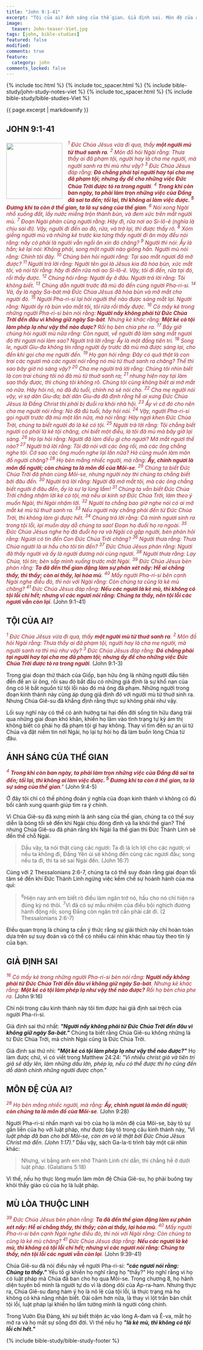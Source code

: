 ```yaml
---
title: "John 9:1-41"
excerpt: "Tội của ai? Ánh sáng của thế gian. Giả định sai. Môn đệ của ai? Giả định sai. Mù lòa thuộc linh."
image:
  teaser: John-teaser-Viet.jpg
tags: [john, bible-studies]
featured: false
modified:
comments: true
feature:
  category: john
comments_locked: false
---
```


{% include toc.html %}
{% include toc_spacer.html %}
{% include bible-study/john-study-notes-viet %}
{% include toc_spacer.html %}
{% include bible-study/bible-studies-Viet %}

{{ page.excerpt | markdownify }}

## JOHN 9:1-41

<div>
<p>
<img alt src="http://vacsf.org/assets/images/John-teaser.jpg" style="border: 0px none; margin: 7px 15px 0px 0px; max-width: 100%; height: 148px; padding: 0px; float: left;">
    <span style="color: rgb(159, 29, 33);"><i>    <sup>1</sup> Ðức Chúa Jêsus vừa đi qua, thấy <strong>một người mù từ thuở sanh ra</strong>.  <sup>2</sup> Môn đồ hỏi Ngài rằng: Thưa thầy ai đã phạm tội, người hay là cha mẹ người, mà người sanh ra thì mù như vậy?  <sup>3</sup> Ðức Chúa Jêsus đáp rằng: <strong>Ðó chẳng phải tại người hay tại cha mẹ đã phạm tội; nhưng ấy để cho những việc Ðức Chúa Trời được tỏ ra trong người</strong>.  <sup>4</sup> <strong>Trong khi còn ban ngày, ta phải làm trọn những việc của Ðấng đã sai ta đến; tối lại, thì không ai làm việc được.  <sup>5</sup> Ðương khi ta còn ở thế gian, ta là sự sáng của thế gian</strong>.  <sup>6</sup> Nói xong Ngài nhổ xuống đất, lấy nước miếng trộn thành bùn, và đem xức trên mắt người mù.  <sup>7</sup> Ðoạn Ngài phán cùng người rằng: Hãy đi, rửa nơi ao Si-lô-ê (nghĩa là chịu sai đi). Vậy, người đi đến ao đó, rửa, và trở lại, thì được thấy rõ.  <sup>8</sup> Xóm giềng người mù và những kẻ trước kia từng thấy người đi ăn mày đều nói rằng: nầy có phải là người vẫn ngồi ăn xin đó chăng?  <sup>9</sup> Người thì nói: Ấy là hắn; kẻ lại nói: Không phải, song một người nào giống hắn. Người mù nói rằng: Chính tôi đây.  <sup>10</sup> Chúng bèn hỏi người rằng: Tại sao mắt ngươi đã mở được?  <sup>11</sup> Người trả lời rằng: Người tên gọi là Jêsus kia đã hóa bùn, xức mắt tôi, và nói tôi rằng: hãy đi đến rửa nơi ao Si-lô-ê. Vậy, tôi đi đến, rửa tại đó, rồi thấy được.  <sup>12</sup> Chúng hỏi rằng: Người ấy ở đâu. Người trả lời rằng: Tôi không biết.  <sup>13</sup> Chúng dẫn người trước đã mù đó đến cùng người Pha-ri-si.  <sup>14</sup> Vả, ấy là ngày Sa-bát mà Ðức Chúa Jêsus đã hòa bùn và mở mắt cho người đó.  <sup>15</sup> Người Pha-ri-si lại hỏi người thế nào được sáng mắt lại. Người rằng: Người ấy rà bùn vào mắt tôi, tôi rửa rồi thấy được.  <sup>16</sup> Có mấy kẻ trong những người Pha-ri-si bèn nói rằng: <strong>Người nầy không phải từ Ðức Chúa Trời đến đâu vì không giữ ngày Sa-bát</strong>. Nhưng kẻ khác rằng: <strong>Một kẻ có tội làm phép lạ như vậy thể nào được?</strong> Rồi họ bèn chia phe ra.  <sup>17</sup> Bấy giờ chúng hỏi người mù nữa rằng: Còn ngươi, về người đã làm sáng mắt ngươi đó thì ngươi nói làm sao? Người trả lời rằng: Ấy là một đấng tiên tri.  <sup>18</sup> Song le, người Giu-đa không tin rằng người ấy trước đã mù mà được sáng lại, cho đến khi gọi cha mẹ người đến.  <sup>19</sup> Họ gạn hỏi rằng: Ðây có quả thật là con trai các ngươi mà các ngươi nói rằng nó mù từ thuở sanh ra chăng? Thế thì sao bây giờ nó sáng vậy?  <sup>20</sup> Cha mẹ người trả lời rằng: Chúng tôi nhìn biết là con trai chúng tôi nó đã mù từ thuở sanh ra;  <sup>21</sup> nhưng hiện nay tại làm sao thấy được, thì chúng tôi không rõ. Chúng tôi cùng không biết ai mở mắt nó nữa. Hãy hỏi nó, nó đã đủ tuổi, chính nó sẽ nói cho.  <sup>22</sup> Cha mẹ người nói vậy, vì sợ dân Giu-đa; bởi dân Giu-đa đã định rằng hễ ai xưng Ðức Chúa Jêsus là Ðấng Christ thì phải bị đuổi ra khỏi nhà hội.  <sup>23</sup> Ấy vì cớ đó cho nên cha mẹ người nói rằng: Nó đã đủ tuổi, hãy hỏi nói.  <sup>24</sup> Vậy, người Pha-ri-si gọi người trước đã mù một lần nữa, mà nói rằng: Hãy ngợi khen Ðức Chúa Trời, chúng ta biết người đó là kẻ có tội.  <sup>25</sup> Người trả lời rằng: Tôi chẳng biết người có phải là kẻ tội chăng, chỉ biết một điều, là tôi đã mù mà bây giờ lại sáng.  <sup>26</sup> Họ lại hỏi rằng: Người đã làm điều gì cho ngươi? Mở mắt ngươi thế nào?  <sup>27</sup> Người trả lời rằng: Tôi đã nói với các ông rồi, mà các ông chẳng nghe tôi. Cớ sao các ông muốn nghe lại lần nữa? Há cũng muốn làm môn đồ người chăng?  <sup>28</sup> Họ bèn mắng nhiếc người, mà rằng: <strong>Ấy, chính ngươi là môn đồ người; còn chúng ta là môn đồ của Môi-se</strong>.  <sup>29</sup> Chúng ta biết Ðức Chúa Trời đã phán cùng Môi-se, nhưng người này thì chúng ta chẳng biết bởi đâu đến.  <sup>30</sup> Người trả lời rằng: Người đã mở mắt tôi, mà các ông chẳng biết người ở đâu đến, ấy là sự lạ lùng lắm!  <sup>31</sup> Chúng ta vẫn biết Ðức Chúa Trời chẳng nhậm lời kẻ có tội, mà nếu ai kính sợ Ðức Chúa Trời, làm theo ý muốn Ngài, thì Ngài nhậm lời.  <sup>32</sup> Người ta chẳng bao giờ nghe nói có ai mở mắt kẻ mù từ thuở sanh ra.  <sup>33</sup> Nếu người này chẳng phải đến từ Ðức Chúa Trời, thì không làm gì được hết.  <sup>34</sup> Chúng trả lời rằng: Cả mình ngươi sinh ra trong tội lỗi, lại muốn dạy dỗ chúng ta sao! Ðoạn họ đuổi họ ra ngoài.  <sup>35</sup> Ðức Chúa Jêsus nghe họ đã đuổi họ ra và Ngài có gặp người, bèn phán hỏi rằng: Ngươi có tin đến Con Ðức Chúa Trời chăng?  <sup>36</sup> Người thưa rằng: Thưa Chúa người là ai hầu cho tôi tin đến?  <sup>37</sup> Ðức Chúa Jêsus phán rằng: Ngươi đã thấy người và ấy là người đương nói cùng ngươi.  <sup>38</sup> Người thưa rằng: Lạy Chúa, tôi tin; bèn sấp mình xuống trước mặt Ngài.  <sup>39</sup> Ðức Chúa Jêsus bèn phán rằng: <strong>Ta đã đến thế gian đặng làm sự phán xét nầy: Hễ ai chẳng thấy, thì thấy; còn ai thấy, lại hóa mù</strong>.  <sup>40</sup> Mấy người Pha-ri-si bên cạnh Ngài nghe điều đó, thì nói với Ngài rằng: Còn chúng ta cũng là kẻ mù chăng?  <sup>41</sup> Ðức Chúa Jêsus đáp rằng: <strong>Nếu các ngươi là kẻ mù, thì không có tội lỗi chi hết; nhưng vì các ngươi nói rằng: Chúng ta thấy, nên tội lỗi các ngươi vẫn còn lại</strong>.</i></span> (John 9:1-41)</p>
</div>


## TỘI CỦA AI?

<span style="color: rgb(159, 29, 33);">
<i><sup>1</sup> Ðức Chúa Jêsus vừa đi qua, thấy <strong>một người mù từ thuở sanh ra</strong>.  <sup>2</sup> Môn đồ hỏi Ngài rằng: Thưa thầy ai đã phạm tội, người hay là cha mẹ người, mà người sanh ra thì mù như vậy?  <sup>3</sup> Ðức Chúa Jêsus đáp rằng: <strong>Ðó chẳng phải tại người hay tại cha mẹ đã phạm tội; nhưng ấy để cho những việc Ðức Chúa Trời được tỏ ra trong người</strong>.</i></span> (John 9:1-3)

Trong giai đoạn thử thách của Giốp, bạn hữu ông là những người đầu tiên đến để an ủi ông, rồi sau đó bắt đầu có những giả định là sự khổ nạn của ông có lẽ bắt nguồn từ tội lỗi nào đó mà ông đã phạm. Những người trong đoạn kinh thánh này cũng áp dụng giả định đó với người mù từ thuở sinh ra. Nhưng Chúa Giê-su đã khẳng định rằng thực sự không phải như vậy.

Lối suy nghĩ này có thể có ảnh hưởng tai hại đến đời sống tín hữu đang trải qua những giai đoạn khó khăn, khiến họ lâm vào tình trạng tự kỷ ám thị không biết có phải họ đã phạm tội gì hay không. Thay vì tìm đến sự an ủi từ Chúa và đặt niềm tin nơi Ngài, họ lại tự hỏi họ đã làm buồn lòng Chúa từ đâu.

## ÁNH SÁNG CỦA THẾ GIAN

<span style="color: rgb(159, 29, 33);">
<i><sup>4</sup> <strong>Trong khi còn ban ngày, ta phải làm trọn những việc của Ðấng đã sai ta đến; tối lại, thì không ai làm việc được.  <sup>5</sup> Ðương khi ta còn ở thế gian, ta là sự sáng của thế gian</strong>."</i></span> (John 9:4-5)

Ở đây tôi chỉ có thế phỏng đoán ý nghĩa của đoạn kinh thánh vì không có đủ bối cảnh xung quanh giúp tìm ra ý chính.

Vì Chúa Giê-su đã xưng mình là ánh sáng của thế gian, chúng ta có thế suy diễn là bóng tối sẽ đến khi Ngài chịu đóng đinh và lìa khỏi thế gian? Thế nhưng Chúa Giê-su đã phán rằng khi Ngài lìa thế gian thì Đức Thánh Linh sẽ đến thế chỗ Ngài.

> Dầu vậy, ta nói thật cùng các ngươi: Ta đi là ích lợi cho các ngươi; vì nếu ta không đi, Ðấng Yên ủi sẽ không đến cùng các ngươi đâu; song nếu ta đi, thì ta sẽ sai Ngài đến. (John 16:7)

Cùng với 2 Thessalonians 2:6-7, chúng ta có thể suy đoán rằng giai đoạn tối tăm sẽ đến khi Đức Thánh Linh ngừng việc kềm chế sự hoành hành của ma quỉ:

> <sup>6</sup>Hiện nay anh em biết rõ điều làm ngăn trở nó, hầu cho nó chỉ hiện ra đúng kỳ nó thôi.  <sup>7</sup>Vì đã có sự mầu nhiệm của điều bội nghịch đương hành động rồi; song Ðấng còn ngăn trở cần phải cất đi. (2 Thessalonians 2:6-7)

Điều quan trọng là chúng ta cần ý thức rằng sự giải thích này chỉ hoàn toàn dựa trên sự suy đoán và có thể có nhiều cái nhìn khác nhau tùy theo tín lý của bạn.

## GIẢ ĐỊNH SAI

<span style="color: rgb(159, 29, 33);">
<i><sup>16</sup> Có mấy kẻ trong những người Pha-ri-si bèn nói rằng: <strong>Người nầy không phải từ Ðức Chúa Trời đến đâu vì không giữ ngày Sa-bát</strong>. Nhưng kẻ khác rằng: <strong>Một kẻ có tội làm phép lạ như vậy thể nào được?</strong> Rồi họ bèn chia phe ra.</i></span> (John 9:16)

Chỉ nội trong câu kinh thánh này tôi tìm được hai giả định sai trệch của người Pha-ri-si.

Giả định sai thứ nhất: ***"Người nầy không phải từ Ðức Chúa Trời đến đâu vì không giữ ngày Sa-bát."*** Chúng ta biết rằng Chúa Giê-su không những là từ Đức Chúa Trời, mà chính Ngài cũng là Đức Chúa Trời.

Giả định sai thứ nhì: ***"Một kẻ có tội làm phép lạ như vậy thể nào được?"*** Họ làm được chứ, vì có viết trong Matthew 24:24: *"Vì nhiều christ giả và tiên tri giả sẽ dấy lên, làm những dấu lớn, phép lạ, nếu có thể được thì họ cũng đến dỗ dành chính những người được chọn."*

## MÔN ĐỆ CỦA AI?

<span style="color: rgb(159, 29, 33);">
<i><sup>28</sup> Họ bèn mắng nhiếc người, mà rằng: <strong>Ấy, chính ngươi là môn đồ người; còn chúng ta là môn đồ của Môi-se</strong>.</i></span> (John 9:28)

Người Pha-ri-si nhấn mạnh vai trò của họ là môn đệ của Môi-se, bày tỏ sự gắn liền của họ với luật pháp, như được bày tỏ trong câu kinh thánh này, *"Vì luật pháp đã ban cho bởi Môi-se, còn ơn và lẽ thật bởi Ðức Chúa Jêsus Christ mà đến. (John 1:17)."* Dầu vậy, sách Ga-la-ti trình bày một cái nhìn khác:

> Nhưng, ví bằng anh em nhờ Thánh Linh chỉ dẫn, thì chẳng hề ở dưới luật pháp. (Galatians 5:18)

Vì thế, nếu họ thực lòng muốn làm môn đệ Chúa Giê-su, họ phải buông tay khỏi thầy giáo cũ của họ là luật pháp.

## MÙ LÒA THUỘC LINH

<span style="color: rgb(159, 29, 33);">
<i><sup>39</sup> Ðức Chúa Jêsus bèn phán rằng: <strong>Ta đã đến thế gian đặng làm sự phán xét nầy: Hễ ai chẳng thấy, thì thấy; còn ai thấy, lại hóa mù</strong>.  <sup>40</sup> Mấy người Pha-ri-si bên cạnh Ngài nghe điều đó, thì nói với Ngài rằng: Còn chúng ta cũng là kẻ mù chăng?  <sup>41</sup> Ðức Chúa Jêsus đáp rằng: <strong>Nếu các ngươi là kẻ mù, thì không có tội lỗi chi hết; nhưng vì các ngươi nói rằng: Chúng ta thấy, nên tội lỗi các ngươi vẫn còn lại</strong>.</i></span> (John 9:39-41)

Chúa Giê-su đã nói điều này về người Pha-ri-si: ***"các ngươi nói rằng: Chúng ta thấy."*** Yếu tố gì khiến họ nghĩ rằng họ "thấy?" Họ nghĩ rằng vì họ có luật pháp mà Chúa đã ban cho họ qua Môi-se. Trong chương 8, họ hãnh diện tuyên bố mình là người tự do vì là dòng dõi của Áp-ra-ham. Nhưng thực ra, Chúa Giê-su đang hàm ý họ là nô lệ của tội lỗi, là thực trạng mà họ không có khả năng nhận biết. Oái oăm hơn nữa, là thay vì lột trần bản chất tội lỗi, luật pháp lại khiến họ lầm tưởng mình là người công chính.

Trong Vườn Địa Đàng, khi sự biết thiện ác vào lòng A-đam và Ê-va, mắt họ mở ra và họ mất sự sống đời đời. Vì thế nếu họ ***"là kẻ mù, thì không có tội lỗi chi hết."***

{% include bible-study/bible-study-footer %}

